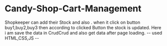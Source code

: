 # Candy-Shop-Cart-Management
Shopkeeper can add their Stock and also . when it click on button buy1,buy2,buy3 then according to clicked Button the stock is updated.
Here i am save the data in CrudCrud and also get data after page loading.
-- used HTML,CSS,JS --

